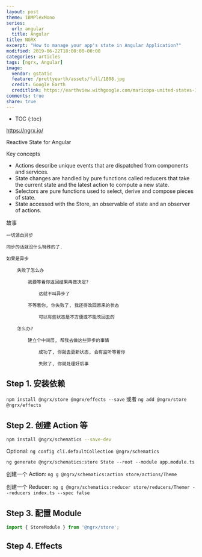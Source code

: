 ```yaml
---
layout: post
theme: IBMPlexMono
series: 
  url: angular
  title: Angular
title: NGRX
excerpt: "How to manage your app's state in Angular Application?"
modified: 2019-06-22T18:00:00-00:00
categories: articles
tags: [ngrx, Angular]
image:
  vendor: gstatic
  feature: /prettyearth/assets/full/1808.jpg
  credit: Google Earth
  creditlink: https://earthview.withgoogle.com/maricopa-united-states-1808
comments: true
share: true
---
```


* TOC
{:toc}

https://ngrx.io/

Reactive State for Angular

Key concepts

* Actions describe unique events that are dispatched from components and services.
* State changes are handled by pure functions called reducers that take the current state and the latest action to compute a new state.
* Selectors are pure functions used to select, derive and compose pieces of state.
* State accessed with the Store, an observable of state and an observer of actions.

故事

    一切源自异步

    同步的话就没什么特殊的了.

    如果是异步

        失败了怎么办

            我要等着你返回结果再做决定?

                这就不叫异步了

            不等着你, 你失败了, 我还得改回原来的状态

                可以有些状态是不方便或不能改回去的

        怎么办?

            建立个中间层, 帮我去做这些异步的事情

                成功了, 你就去更新状态, 会有监听等着你

                失败了, 你就处理好后事

## Step 1. 安装依赖

`npm install @ngrx/store @ngrx/effects --save` 或者 `ng add @ngrx/store @ngrx/effects`



## Step 2. 创建 Action 等

```sh
npm install @ngrx/schematics --save-dev
```

Optional: `ng config cli.defaultCollection @ngrx/schematics`

`ng generate @ngrx/schematics:store State --root --module app.module.ts`

创建一个 Action: `ng g @ngrx/schematics:action store/actions/Theme`

创建一个 Reducer: `ng g @ngrx/schematics:reducer store/reducers/Themer --reducers index.ts --spec false`

## Step 3. 配置 Module

```typescript
import { StoreModule } from '@ngrx/store';
```

## Step 4. Effects

